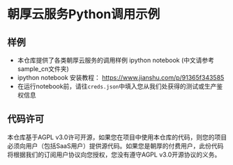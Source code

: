 # 朝厚云服务Python调用示例

## 样例

- 本仓库提供了各类朝厚云服务的调用样例 ipython notebook (中文请参考sample_cn文件夹)
- ipython notebook 安装教程： https://www.jianshu.com/p/91365f343585
- 在运行notebook前，请往`creds.json`中填入您从我们处获得的测试或生产鉴权信息

## 代码许可

本仓库基于AGPL v3.0许可开源，如果您在项目中使用本仓库的代码，则您的项目必须向用户（包括SaaS用户）提供源代码。如果您是朝厚的付费用户，此份代码将根据我们的订阅用户协议向您授权，您没有遵守AGPL v3.0开源协议的义务。